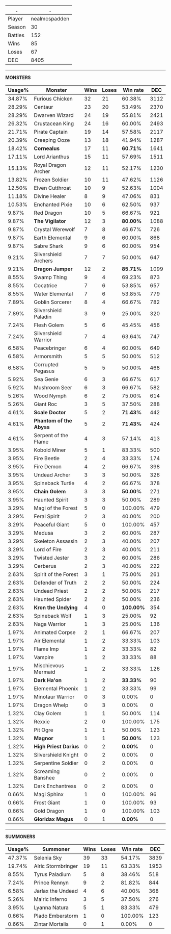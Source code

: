 .|.
|-|-
Player|nealmcspadden
Season|30
Battles|152
Wins|85
Loses|67
DEC|8405

---
**MONSTERS**

Usage%|Monster|Wins|Loses|Win rate|DEC|
-|-|-|-|-|-|
34.87%|Furious Chicken|32|21|60.38%|3112|
28.29%|Centaur|23|20|53.49%|2370|
28.29%|Dwarven Wizard|24|19|55.81%|2421|
26.32%|Crustacean King|24|16|60.00%|2493|
21.71%|Pirate Captain|19|14|57.58%|2117|
20.39%|Creeping Ooze|13|18|41.94%|1287|
18.42%|**Cornealus**|17|11|**60.71%**|1641|
17.11%|Lord Arianthus|15|11|57.69%|1511|
15.13%|Royal Dragon Archer|12|11|52.17%|1230|
13.82%|Frozen Soldier|10|11|47.62%|1126|
12.50%|Elven Cutthroat|10|9|52.63%|1004|
11.18%|Divine Healer|8|9|47.06%|831|
10.53%|Enchanted Pixie|10|6|62.50%|937|
9.87%|Red Dragon|10|5|66.67%|921|
9.87%|**The Vigilator**|12|3|**80.00%**|1088|
9.87%|Crystal Werewolf|7|8|46.67%|726|
9.87%|Earth Elemental|9|6|60.00%|868|
9.87%|Sabre Shark|9|6|60.00%|954|
9.21%|Silvershield Archers|7|7|50.00%|647|
9.21%|**Dragon Jumper**|12|2|**85.71%**|1099|
8.55%|Swamp Thing|9|4|69.23%|873|
8.55%|Cocatrice|7|6|53.85%|657|
8.55%|Water Elemental|7|6|53.85%|779|
7.89%|Goblin Sorcerer|8|4|66.67%|782|
7.89%|Silvershield Paladin|3|9|25.00%|320|
7.24%|Flesh Golem|5|6|45.45%|456|
7.24%|Silvershield Warrior|7|4|63.64%|747|
6.58%|Peacebringer|6|4|60.00%|649|
6.58%|Armorsmith|5|5|50.00%|512|
6.58%|Corrupted Pegasus|5|5|50.00%|468|
5.92%|Sea Genie|6|3|66.67%|617|
5.92%|Mushroom Seer|6|3|66.67%|582|
5.26%|Wood Nymph|6|2|75.00%|614|
5.26%|Giant Roc|3|5|37.50%|288|
4.61%|**Scale Doctor**|5|2|**71.43%**|442|
4.61%|**Phantom of the Abyss**|5|2|**71.43%**|424|
4.61%|Serpent of the Flame|4|3|57.14%|413|
3.95%|Kobold Miner|5|1|83.33%|500|
3.95%|Fire Beetle|2|4|33.33%|174|
3.95%|Fire Demon|4|2|66.67%|398|
3.95%|Undead Archer|3|3|50.00%|326|
3.95%|Spineback Turtle|4|2|66.67%|378|
3.95%|**Chain Golem**|3|3|**50.00%**|271|
3.95%|Haunted Spirit|3|3|50.00%|289|
3.29%|Magi of the Forest|5|0|100.00%|479|
3.29%|Feral Spirit|2|3|40.00%|200|
3.29%|Peaceful Giant|5|0|100.00%|457|
3.29%|Medusa|3|2|60.00%|287|
3.29%|Skeleton Assassin|2|3|40.00%|207|
3.29%|Lord of Fire|2|3|40.00%|211|
3.29%|Twisted Jester|3|2|60.00%|286|
3.29%|Cerberus|2|3|40.00%|222|
2.63%|Spirit of the Forest|3|1|75.00%|261|
2.63%|Defender of Truth|2|2|50.00%|224|
2.63%|Undead Priest|2|2|50.00%|217|
2.63%|Haunted Spider|2|2|50.00%|236|
2.63%|**Kron the Undying**|4|0|**100.00%**|354|
2.63%|Spineback Wolf|1|3|25.00%|92|
2.63%|Naga Warrior|1|3|25.00%|136|
1.97%|Animated Corpse|2|1|66.67%|207|
1.97%|Air Elemental|1|2|33.33%|103|
1.97%|Flame Imp|1|2|33.33%|82|
1.97%|Vampire|1|2|33.33%|88|
1.97%|Mischievous Mermaid|1|2|33.33%|126|
1.97%|**Dark Ha'on**|1|2|**33.33%**|90|
1.97%|Elemental Phoenix|1|2|33.33%|99|
1.97%|Minotaur Warrior|0|3|0.00%|0|
1.97%|Dragon Whelp|0|3|0.00%|0|
1.32%|Clay Golem|1|1|50.00%|114|
1.32%|Rexxie|2|0|100.00%|175|
1.32%|Pit Ogre|1|1|50.00%|123|
1.32%|**Magnor**|1|1|**50.00%**|123|
1.32%|**High Priest Darius**|0|2|**0.00%**|0|
1.32%|Silvershield Knight|0|2|0.00%|0|
1.32%|Serpentine Soldier|0|2|0.00%|0|
1.32%|Screaming Banshee|0|2|0.00%|0|
1.32%|Dark Enchantress|0|2|0.00%|0|
0.66%|Magi Sphinx|1|0|100.00%|96|
0.66%|Frost Giant|1|0|100.00%|93|
0.66%|Gold Dragon|1|0|100.00%|103|
0.66%|**Gloridax Magus**|0|1|**0.00%**|0|

---
**SUMMONERS**

Usage%|Summoner|Wins|Loses|Win rate|DEC|
-|-|-|-|-|-|
47.37%|Selenia Sky|39|33|54.17%|3839|
19.74%|Alric Stormbringer|19|11|63.33%|1953|
8.55%|Tyrus Paladium|5|8|38.46%|518|
7.24%|Prince Rennyn|9|2|81.82%|844|
6.58%|Jarlax the Undead|4|6|40.00%|368|
5.26%|Malric Inferno|3|5|37.50%|276|
3.95%|Lyanna Natura|5|1|83.33%|479|
0.66%|Plado Emberstorm|1|0|100.00%|123|
0.66%|Zintar Mortalis|0|1|0.00%|0|
